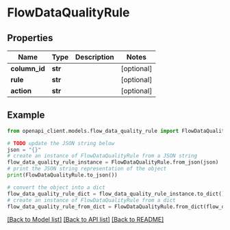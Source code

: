 # FlowDataQualityRule


## Properties

Name | Type | Description | Notes
------------ | ------------- | ------------- | -------------
**column_id** | **str** |  | [optional] 
**rule** | **str** |  | [optional] 
**action** | **str** |  | [optional] 

## Example

```python
from openapi_client.models.flow_data_quality_rule import FlowDataQualityRule

# TODO update the JSON string below
json = "{}"
# create an instance of FlowDataQualityRule from a JSON string
flow_data_quality_rule_instance = FlowDataQualityRule.from_json(json)
# print the JSON string representation of the object
print(FlowDataQualityRule.to_json())

# convert the object into a dict
flow_data_quality_rule_dict = flow_data_quality_rule_instance.to_dict()
# create an instance of FlowDataQualityRule from a dict
flow_data_quality_rule_from_dict = FlowDataQualityRule.from_dict(flow_data_quality_rule_dict)
```
[[Back to Model list]](../README.md#documentation-for-models) [[Back to API list]](../README.md#documentation-for-api-endpoints) [[Back to README]](../README.md)


